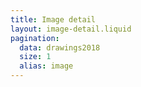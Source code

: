 ```yaml
---
title: Image detail
layout: image-detail.liquid
pagination:
  data: drawings2018
  size: 1
  alias: image
---
```

